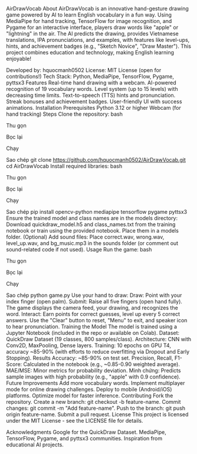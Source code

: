 AirDrawVocab
About
AirDrawVocab is an innovative hand-gesture drawing game powered by AI to learn English vocabulary in a fun way. Using MediaPipe for hand tracking, TensorFlow for image recognition, and Pygame for an interactive interface, players draw words like "apple" or "lightning" in the air. The AI predicts the drawing, provides Vietnamese translations, IPA pronunciations, and examples, with features like level-ups, hints, and achievement badges (e.g., "Sketch Novice", "Draw Master"). This project combines education and technology, making English learning enjoyable!

Developed by: hquocmanh0502
License: MIT License (open for contributions!)
Tech Stack: Python, MediaPipe, TensorFlow, Pygame, pyttsx3
Features
Real-time hand drawing with a webcam.
AI-powered recognition of 19 vocabulary words.
Level system (up to 15 levels) with decreasing time limits.
Text-to-speech (TTS) hints and pronunciation.
Streak bonuses and achievement badges.
User-friendly UI with success animations.
Installation
Prerequisites
Python 3.12 or higher
Webcam (for hand tracking)
Steps
Clone the repository:
bash

Thu gọn

Bọc lại

Chạy

Sao chép
git clone https://github.com/hquocmanh0502/AirDrawVocab.git
cd AirDrawVocab
Install required libraries:
bash

Thu gọn

Bọc lại

Chạy

Sao chép
pip install opencv-python mediapipe tensorflow pygame pyttsx3
Ensure the trained model and class names are in the models directory:
Download quickdraw_model.h5 and class_names.txt from the training notebook or train using the provided notebook.
Place them in a models folder.
(Optional) Add sound files:
Place correct.wav, wrong.wav, level_up.wav, and bg_music.mp3 in the sounds folder (or comment out sound-related code if not used).
Usage
Run the game:
bash

Thu gọn

Bọc lại

Chạy

Sao chép
python game.py
Use your hand to draw:
Draw: Point with your index finger (open palm).
Submit: Raise all five fingers (open hand fully).
The game displays the camera feed, your drawing, and recognizes the word.
Interact:
Earn points for correct guesses, level up every 5 correct answers.
Use the "Clear" button to reset, "Menu" to exit, and speaker icon to hear pronunciation.
Training the Model
The model is trained using a Jupyter Notebook (included in the repo or available on Colab).
Dataset: QuickDraw Dataset (19 classes, 800 samples/class).
Architecture: CNN with Conv2D, MaxPooling, Dense layers.
Training: 10 epochs on GPU T4, accuracy ~85-90% (with efforts to reduce overfitting via Dropout and Early Stopping).
Results
Accuracy: ~85-90% on test set.
Precision, Recall, F1-Score: Calculated in the notebook (e.g., ~0.85-0.90 weighted average).
MAE/MSE: Minor metrics for probability deviation.
Minh chứng: Predicts sample images with high probability (e.g., "apple" with 0.9 confidence).
Future Improvements
Add more vocabulary words.
Implement multiplayer mode for online drawing challenges.
Deploy to mobile (Android/iOS) platforms.
Optimize model for faster inference.
Contributing
Fork the repository.
Create a new branch: git checkout -b feature-name.
Commit changes: git commit -m "Add feature-name".
Push to the branch: git push origin feature-name.
Submit a pull request.
License
This project is licensed under the MIT License - see the LICENSE file for details.

Acknowledgments
Google for the QuickDraw Dataset.
MediaPipe, TensorFlow, Pygame, and pyttsx3 communities.
Inspiration from educational AI projects.
